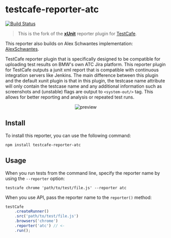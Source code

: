 # testcafe-reporter-atc
[![Build Status](https://travis-ci.org/alexschwantes/testcafe-reporter-junit.svg)](https://travis-ci.org/alexschwantes/testcafe-reporter-junit)

> This is the fork of the [**xUnit**](https://github.com/DevExpress/testcafe-reporter-xunit) reporter plugin for [TestCafe](http://devexpress.github.io/testcafe).

This reporter also builds on Alex Schwantes implementation: [AlexSchwantes](https://github.com/alexschwantes/testcafe-reporter-atc#readme).

TestCafe reporter plugin that is specifically designed to be compatible for uploading test results on BMW's own ATC Jira platform. This reporter plugin for TestCafe outputs a junit xml report that is compatible with continuous integration servers like Jenkins. The main difference between this plugin and the default xunit plugin is that in this plugin, the testcase name attribute will only contain the testcase name and any additional information such as screenshots and (unstable) flags are output to `<system-out/>` tag. This allows for better reporting and analysis or repeated test runs.

<p align="center">
    <img src="https://raw.github.com/alexschwantes/testcafe-reporter-junit/master/media/preview.png" alt="preview" />
</p>

## Install

To install this reporter, you can use the following command:

```
npm install testcafe-reporter-atc
```

## Usage

When you run tests from the command line, specify the reporter name by using the `--reporter` option:

```
testcafe chrome 'path/to/test/file.js' --reporter atc
```


When you use API, pass the reporter name to the `reporter()` method:

```js
testCafe
    .createRunner()
    .src('path/to/test/file.js')
    .browsers('chrome')
    .reporter('atc') // <-
    .run();
```
